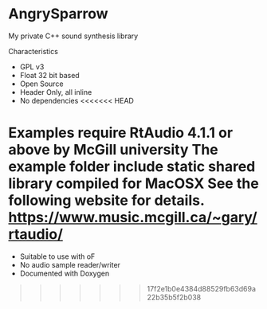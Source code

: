 AngrySparrow
============

My private C++ sound synthesis library

Characteristics
- GPL v3
- Float 32 bit based
- Open Source
- Header Only, all inline 
- No dependencies
<<<<<<< HEAD

Examples require RtAudio 4.1.1 or above by McGill university
The example folder include static shared library compiled for MacOSX
See the following website for details.
https://www.music.mcgill.ca/~gary/rtaudio/
=======
- Suitable to use with oF
- No audio sample reader/writer
- Documented with Doxygen

>>>>>>> 17f2e1b0e4384d88529fb63d69a22b35b5f2b038
